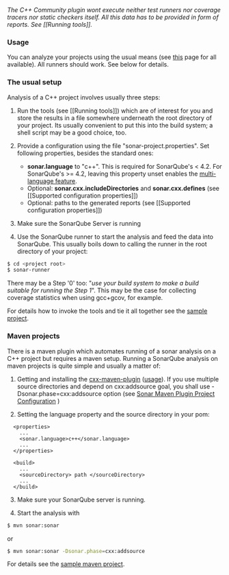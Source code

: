 _The C++ Community plugin wont execute neither test runners nor coverage tracers nor static checkers itself. All this data has to be provided in form of reports. See [[Running tools]]._

### Usage

You can analyze your projects using the usual means (see [this](
http://docs.sonarqube.org/display/SONAR/Analyzing+Source+Code) page for all available). All runners should work. See below for details.

### The usual setup

Analysis of a C++ project involves usually three steps:

1. Run the tools (see [[Running tools]]) which are of interest for you and store the results in a file somewhere underneath the root directory of your project. Its usually convenient to put this into the build system; a shell script may be a good choice, too.

2. Provide a configuration using the file "sonar-project.properties". Set following properties, besides the standard ones:
   - **sonar.language** to "c++". This is required for SonarQube's < 4.2. For SonarQube's >= 4.2, leaving this property unset enables the [multi-language feature](http://www.sonarqube.org/at-long-last-sonarqube-is-a-true-polyglot/).
   - Optional: **sonar.cxx.includeDirectories** and **sonar.cxx.defines** (see [[Supported configuration properties]])
   - Optional: paths to the generated reports (see [[Supported configuration properties]])

3. Make sure the SonarQube Server is running
4. Use the SonarQube runner to start the analysis and feed the data into SonarQube. This usually boils down to calling the runner in the root directory of your project:
```BASH
$ cd <project root>
$ sonar-runner
```

There may be a Step '0' too: "_use your build system to make a build suitable for running the Step 1_". This may be the case for collecting coverage statistics when using gcc+gcov, for example.

For details how to invoke the tools and tie it all together see the [sample project](https://github.com/wenns/sonar-cxx/tree/master/sonar-cxx-plugin/src/samples/SampleProject2).

### Maven projects

There is a maven plugin which automates running of a sonar analysis on a C++ project but requires a maven setup. Running a SonarQube analysis on maven projects is quite simple and usually a matter of:

1. Getting and installing the [cxx-maven-plugin](https://github.com/franckbonin/cxx-maven-plugin) ([usage](https://github.com/franckbonin/cxx-maven-plugin/wiki/Introduction)). If you use multiple source directories and depend on cxx:addsource goal, you shall use -Dsonar.phase=cxx:addsource option (see [Sonar Maven Plugin Project Configuration](http://docs.sonarqube.org/display/SONAR/Analyzing+with+Maven) )

2. Setting the language property and the source directory in your pom:
```
  <properties>
    ...
    <sonar.language>c++</sonar.language>
    ...
  </properties>

  <build>
    ...
    <sourceDirectory> path </sourceDirectory>
    ...
  </build>
```
3. Make sure your SonarQube server is running.

4. Start the analysis with
```bash
$ mvn sonar:sonar
```
or
```bash
$ mvn sonar:sonar -Dsonar.phase=cxx:addsource
```


For details see the [sample maven project](https://github.com/wenns/sonar-cxx/tree/master/sonar-cxx-plugin/src/samples/SampleProject).
